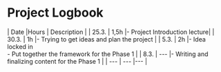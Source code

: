 # Project Logbook

| Date |Hours | Description |
| 25.3. | 1,5h |- Project Introduction lecture|
| 30.3. | 1h |- Trying to get ideas and plan the project |
| 5.3. | 2h |- Idea locked in </br> - Put together the framework for the Phase 1 |
| 8.3. | --- |- Writing and finalizing content for the Phase 1 |
| --- | --- |--- |
